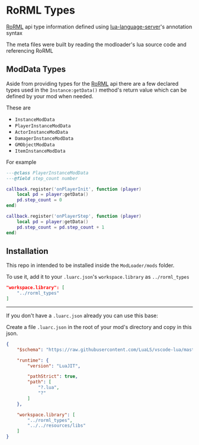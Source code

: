 # RoRML Types

[RoRML](https://saturnyoshi.gitlab.io/RoRML-Docs/index.html) api type information defined using [lua-language-server](https://github.com/LuaLS/lua-language-server)'s annotation syntax

The meta files were built by reading the modloader's lua source code and referencing RoRML

## ModData Types

Aside from providing types for the [RoRML](https://saturnyoshi.gitlab.io/RoRML-Docs/index.html) api there are a few declared types used in the `Instance:getData()` method's return value which can be defined by your mod when needed.

These are
 - `InstanceModData`
 - `PlayerInstanceModData`
 - `ActorInstanceModData`
 - `DamagerInstanceModData`
 - `GMObjectModData`
 - `ItemInstanceModData`

For example
```lua
---@class PlayerInstanceModData
---@field step_count number

callback.register('onPlayerInit', function (player)
	local pd = player:getData()
	pd.step_count = 0
end)

callback.register('onPlayerStep', function (player)
	local pd = player:getData()
	pd.step_count = pd.step_count + 1
end)
```

## Installation

This repo in intended to be installed inside the `ModLoader/mods` folder.

To use it, add it to your `.luarc.json`'s `workspace.library` as `../rorml_types`
```json
"workspace.library": [
    "../rorml_types"
]
```


---

If you don't have a `.luarc.json` already you can use this base:

Create a file `.luarc.json` in the root of your mod's directory and copy in this json.

```json
{
    "$schema": "https://raw.githubusercontent.com/LuaLS/vscode-lua/master/setting/schema.json",

    "runtime": {
        "version": "LuaJIT",

        "pathStrict": true,
        "path": [
            "?.lua",
            "?"
        ]
    },

    "workspace.library": [
        "../rorml_types",
        "../../resources/libs"
    ]
}
```

